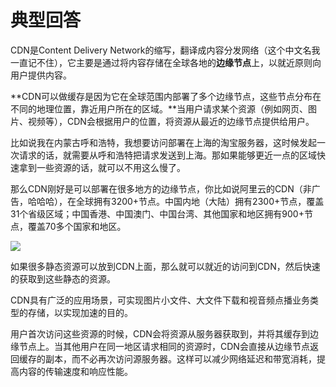 # 典型回答


CDN是Content Delivery Network的缩写，翻译成内容分发网络（这个中文名我一直记不住），它主要是通过将内容存储在全球各地的**边缘节点**上，以就近原则向用户提供内容。



**CDN可以做缓存是因为它在全球范围内部署了多个边缘节点，这些节点分布在不同的地理位置，靠近用户所在的区域。**当用户请求某个资源（例如网页、图片、视频等），CDN会根据用户的位置，将资源从最近的边缘节点提供给用户。



比如说我在内蒙古呼和浩特，我想要访问部署在上海的淘宝服务器，这时候发起一次请求的话，就需要从呼和浩特把请求发送到上海。那如果能够更近一点的区域快速拿到一些资源的话，就可以不用这么慢了。



那么CDN刚好是可以部署在很多地方的边缘节点，你比如说阿里云的CDN（非广告，哈哈哈），在全球拥有3200+节点。中国内地（大陆）拥有2300+节点，覆盖31个省级区域；中国香港、中国澳门、中国台湾、其他国家和地区拥有900+节点，覆盖70多个国家和地区。



![](https://cdn.nlark.com/yuque/0/2023/png/5378072/1685247503762-461d1a9f-4c3c-4e7b-b296-ee2be0bf63ae.png)



如果很多静态资源可以放到CDN上面，那么就可以就近的访问到CDN，然后快速的获取到这些静态的资源。



CDN具有广泛的应用场景，可实现图片小文件、大文件下载和视音频点播业务类型的存储，以实现加速的目的。



用户首次访问这些资源的时候，CDN会将资源从服务器获取到，并将其缓存到边缘节点上。当其他用户在同一地区请求相同的资源时，CDN会直接从边缘节点返回缓存的副本，而不必再次访问源服务器。这样可以减少网络延迟和带宽消耗，提高内容的传输速度和响应性能。





